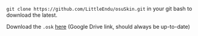 ``git clone https://github.com/LittleEndu/osuSkin.git`` in your git bash to download the latest.

Download the ``.osk`` [here](https://drive.google.com/file/d/1MSEU7AiOjFIisJM74lDsxEx_hVgmrU1A/view?usp=sharing) (Google Drive link, should always be up-to-date)
